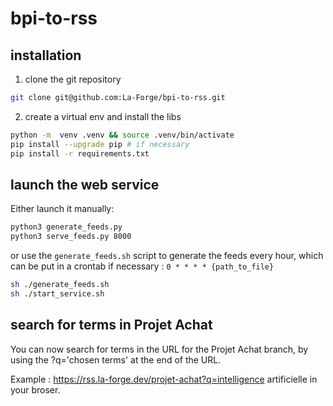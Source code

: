 # bpi-to-rss

## installation

1. clone the git repository

```sh
git clone git@github.com:La-Forge/bpi-to-rss.git
```

2. create a virtual env and install the libs

```sh
python -m  venv .venv && source .venv/bin/activate 
pip install --upgrade pip # if necessary
pip install -r requirements.txt
```

## launch the web service

Either launch it manually:

```sh
python3 generate_feeds.py
python3 serve_feeds.py 8000
```

or use the `generate_feeds.sh` script to generate the feeds every hour, which can be put in a crontab if necessary : `0 * * * * {path_to_file}`

```sh
sh ./generate_feeds.sh
sh ./start_service.sh
```

## search for terms in Projet Achat
You can now search for terms in the URL for the Projet Achat branch, by using the ?q='chosen terms' at the end of the URL. 

Example : https://rss.la-forge.dev/projet-achat?q=intelligence artificielle in your broser. 

